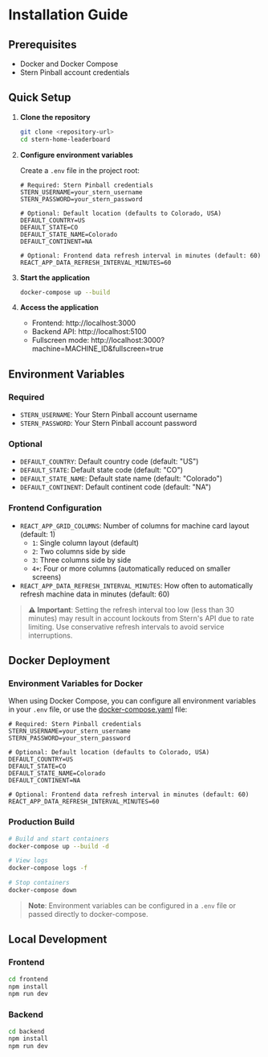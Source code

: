 # Installation Guide

## Prerequisites
- Docker and Docker Compose
- Stern Pinball account credentials

## Quick Setup

1. **Clone the repository**
   ```bash
   git clone <repository-url>
   cd stern-home-leaderboard
   ```

2. **Configure environment variables**

   Create a `.env` file in the project root:
   ```env
   # Required: Stern Pinball credentials
   STERN_USERNAME=your_stern_username
   STERN_PASSWORD=your_stern_password

   # Optional: Default location (defaults to Colorado, USA)
   DEFAULT_COUNTRY=US
   DEFAULT_STATE=CO
   DEFAULT_STATE_NAME=Colorado
   DEFAULT_CONTINENT=NA

   # Optional: Frontend data refresh interval in minutes (default: 60)
   REACT_APP_DATA_REFRESH_INTERVAL_MINUTES=60
   ```

3. **Start the application**
   ```bash
   docker-compose up --build
   ```

4. **Access the application**
   - Frontend: http://localhost:3000
   - Backend API: http://localhost:5100
   - Fullscreen mode: http://localhost:3000?machine=MACHINE_ID&fullscreen=true

## Environment Variables

### Required
- `STERN_USERNAME`: Your Stern Pinball account username
- `STERN_PASSWORD`: Your Stern Pinball account password

### Optional
- `DEFAULT_COUNTRY`: Default country code (default: "US")
- `DEFAULT_STATE`: Default state code (default: "CO")
- `DEFAULT_STATE_NAME`: Default state name (default: "Colorado")
- `DEFAULT_CONTINENT`: Default continent code (default: "NA")

### Frontend Configuration
- `REACT_APP_GRID_COLUMNS`: Number of columns for machine card layout (default: 1)
  - `1`: Single column layout (default)
  - `2`: Two columns side by side
  - `3`: Three columns side by side
  - `4+`: Four or more columns (automatically reduced on smaller screens)
- `REACT_APP_DATA_REFRESH_INTERVAL_MINUTES`: How often to automatically refresh machine data in minutes (default: 60)

> **⚠️ Important**: Setting the refresh interval too low (less than 30 minutes) may result in account lockouts from Stern's API due to rate limiting. Use conservative refresh intervals to avoid service interruptions.

## Docker Deployment

### Environment Variables for Docker

When using Docker Compose, you can configure all environment variables in your `.env` file, or use the [docker-compose.yaml](/docker-compose.yml) file:

```env
# Required: Stern Pinball credentials
STERN_USERNAME=your_stern_username
STERN_PASSWORD=your_stern_password

# Optional: Default location (defaults to Colorado, USA)
DEFAULT_COUNTRY=US
DEFAULT_STATE=CO
DEFAULT_STATE_NAME=Colorado
DEFAULT_CONTINENT=NA

# Optional: Frontend data refresh interval in minutes (default: 60)
REACT_APP_DATA_REFRESH_INTERVAL_MINUTES=60
```

### Production Build
```bash
# Build and start containers
docker-compose up --build -d

# View logs
docker-compose logs -f

# Stop containers
docker-compose down
```

> **Note**: Environment variables can be configured in a `.env` file or passed directly to docker-compose.

## Local Development

### Frontend
```bash
cd frontend
npm install
npm run dev
```

### Backend
```bash
cd backend
npm install
npm run dev
```
